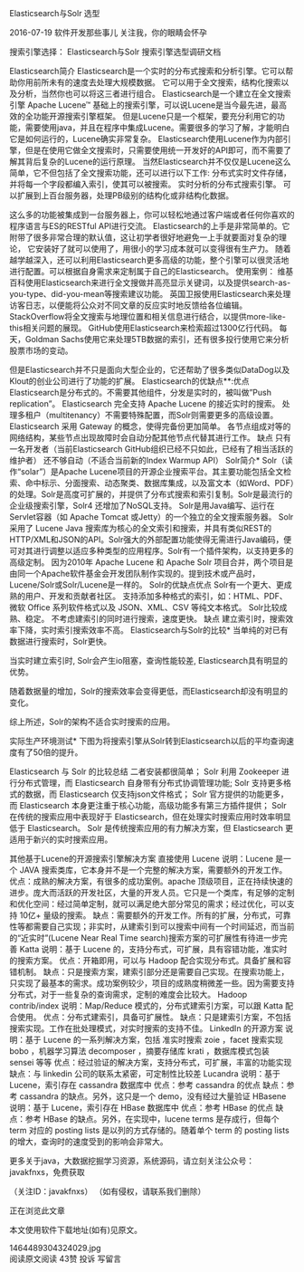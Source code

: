 Elasticsearch与Solr 选型

2016-07-19 软件开发那些事儿
关注我，你的眼睛会怀孕
        

搜索引擎选择： Elasticsearch与Solr
搜索引擎选型调研文档

Elasticsearch简介
Elasticsearch是一个实时的分布式搜索和分析引擎。它可以帮助你用前所未有的速度去处理大规模数据。
它可以用于全文搜索，结构化搜索以及分析，当然你也可以将这三者进行组合。
Elasticsearch是一个建立在全文搜索引擎 Apache Lucene™ 基础上的搜索引擎，可以说Lucene是当今最先进，最高效的全功能开源搜索引擎框架。
但是Lucene只是一个框架，要充分利用它的功能，需要使用java，并且在程序中集成Lucene。需要很多的学习了解，才能明白它是如何运行的，Lucene确实非常复杂。
Elasticsearch使用Lucene作为内部引擎，但是在使用它做全文搜索时，只需要使用统一开发好的API即可，而不需要了解其背后复杂的Lucene的运行原理。
当然Elasticsearch并不仅仅是Lucene这么简单，它不但包括了全文搜索功能，还可以进行以下工作:
分布式实时文件存储，并将每一个字段都编入索引，使其可以被搜索。
实时分析的分布式搜索引擎。
可以扩展到上百台服务器，处理PB级别的结构化或非结构化数据。

这么多的功能被集成到一台服务器上，你可以轻松地通过客户端或者任何你喜欢的程序语言与ES的RESTful API进行交流。
Elasticsearch的上手是非常简单的。它附带了很多非常合理的默认值，这让初学者很好地避免一上手就要面对复杂的理论，
它安装好了就可以使用了，用很小的学习成本就可以变得很有生产力。
随着越学越深入，还可以利用Elasticsearch更多高级的功能，整个引擎可以很灵活地进行配置。可以根据自身需求来定制属于自己的Elasticsearch。
使用案例：
维基百科使用Elasticsearch来进行全文搜做并高亮显示关键词，以及提供search-as-you-type、did-you-mean等搜索建议功能。
英国卫报使用Elasticsearch来处理访客日志，以便能将公众对不同文章的反应实时地反馈给各位编辑。
StackOverflow将全文搜索与地理位置和相关信息进行结合，以提供more-like-this相关问题的展现。
GitHub使用Elasticsearch来检索超过1300亿行代码。
每天，Goldman Sachs使用它来处理5TB数据的索引，还有很多投行使用它来分析股票市场的变动。

但是Elasticsearch并不只是面向大型企业的，它还帮助了很多类似DataDog以及Klout的创业公司进行了功能的扩展。
Elasticsearch的优缺点**:优点
Elasticsearch是分布式的。不需要其他组件，分发是实时的，被叫做”Push replication”。
Elasticsearch 完全支持 Apache Lucene 的接近实时的搜索。
处理多租户（multitenancy）不需要特殊配置，而Solr则需要更多的高级设置。
Elasticsearch 采用 Gateway 的概念，使得完备份更加简单。
各节点组成对等的网络结构，某些节点出现故障时会自动分配其他节点代替其进行工作。
缺点
只有一名开发者（当前Elasticsearch GitHub组织已经不只如此，已经有了相当活跃的维护者）
还不够自动（不适合当前新的Index Warmup API）
Solr简介*
Solr（读作“solar”）是Apache Lucene项目的开源企业搜索平台。其主要功能包括全文检索、命中标示、分面搜索、动态聚类、数据库集成，以及富文本（如Word、PDF）的处理。Solr是高度可扩展的，并提供了分布式搜索和索引复制。Solr是最流行的企业级搜索引擎，Solr4 还增加了NoSQL支持。
Solr是用Java编写、运行在Servlet容器（如 Apache Tomcat 或Jetty）的一个独立的全文搜索服务器。 Solr采用了 Lucene Java 搜索库为核心的全文索引和搜索，并具有类似REST的HTTP/XML和JSON的API。Solr强大的外部配置功能使得无需进行Java编码，便可对其进行调整以适应多种类型的应用程序。Solr有一个插件架构，以支持更多的高级定制。
因为2010年 Apache Lucene 和 Apache Solr 项目合并，两个项目是由同一个Apache软件基金会开发团队制作实现的。提到技术或产品时，Lucene/Solr或Solr/Lucene是一样的。
Solr的优缺点优点
Solr有一个更大、更成熟的用户、开发和贡献者社区。
支持添加多种格式的索引，如：HTML、PDF、微软 Office 系列软件格式以及 JSON、XML、CSV 等纯文本格式。
Solr比较成熟、稳定。
不考虑建索引的同时进行搜索，速度更快。
缺点
建立索引时，搜索效率下降，实时索引搜索效率不高。
Elasticsearch与Solr的比较*
当单纯的对已有数据进行搜索时，Solr更快。

当实时建立索引时, Solr会产生io阻塞，查询性能较差, Elasticsearch具有明显的优势。

随着数据量的增加，Solr的搜索效率会变得更低，而Elasticsearch却没有明显的变化。

综上所述，Solr的架构不适合实时搜索的应用。

实际生产环境测试*
下图为将搜索引擎从Solr转到Elasticsearch以后的平均查询速度有了50倍的提升。

Elasticsearch 与 Solr 的比较总结
二者安装都很简单；
Solr 利用 Zookeeper 进行分布式管理，而 Elasticsearch 自身带有分布式协调管理功能;
Solr 支持更多格式的数据，而 Elasticsearch 仅支持json文件格式；
Solr 官方提供的功能更多，而 Elasticsearch 本身更注重于核心功能，高级功能多有第三方插件提供；
Solr 在传统的搜索应用中表现好于 Elasticsearch，但在处理实时搜索应用时效率明显低于 Elasticsearch。
Solr 是传统搜索应用的有力解决方案，但 Elasticsearch 更适用于新兴的实时搜索应用。

其他基于Lucene的开源搜索引擎解决方案
直接使用 Lucene
说明：Lucene 是一个 JAVA 搜索类库，它本身并不是一个完整的解决方案，需要额外的开发工作。
优点：成熟的解决方案，有很多的成功案例。apache 顶级项目，正在持续快速的进步。庞大而活跃的开发社区，大量的开发人员。它只是一个类库，有足够的定制和优化空间：经过简单定制，就可以满足绝大部分常见的需求；经过优化，可以支持 10亿+ 量级的搜索。
缺点：需要额外的开发工作。所有的扩展，分布式，可靠性等都需要自己实现；非实时，从建索引到可以搜索中间有一个时间延迟，而当前的“近实时”(Lucene Near Real Time search)搜索方案的可扩展性有待进一步完善
Katta
说明：基于 Lucene 的，支持分布式，可扩展，具有容错功能，准实时的搜索方案。
优点：开箱即用，可以与 Hadoop 配合实现分布式。具备扩展和容错机制。
缺点：只是搜索方案，建索引部分还是需要自己实现。在搜索功能上，只实现了最基本的需求。成功案例较少，项目的成熟度稍微差一些。因为需要支持分布式，对于一些复杂的查询需求，定制的难度会比较大。
Hadoop contrib/index
说明：Map/Reduce 模式的，分布式建索引方案，可以跟 Katta 配合使用。
优点：分布式建索引，具备可扩展性。
缺点：只是建索引方案，不包括搜索实现。工作在批处理模式，对实时搜索的支持不佳。
LinkedIn 的开源方案
说明：基于 Lucene 的一系列解决方案，包括 准实时搜索 zoie ，facet 搜索实现 bobo ，机器学习算法 decomposer ，摘要存储库 krati ，数据库模式包装 sensei 等等
优点：经过验证的解决方案，支持分布式，可扩展，丰富的功能实现
缺点：与 linkedin 公司的联系太紧密，可定制性比较差
Lucandra
说明：基于 Lucene，索引存在 cassandra 数据库中
优点：参考 cassandra 的优点
缺点：参考 cassandra 的缺点。另外，这只是一个 demo，没有经过大量验证
HBasene
说明：基于 Lucene，索引存在 HBase 数据库中
优点：参考 HBase 的优点
缺点：参考 HBase 的缺点。另外，在实现中，lucene terms 是存成行，但每个 term 对应的 posting lists 是以列的方式存储的。随着单个 term 的 posting lists 的增大，查询时的速度受到的影响会非常大。



更多关于java，大数据挖掘学习资源，系统源码，请立刻关注公众号：javakfnxs，免费获取


（关注ID：javakfnxs）
（如有侵权，请联系我们删除）



正在浏览此文章




本文使用软件下载地址(如有)见原文。


  1464489304324029.jpg  
阅读原文阅读 43赞 投诉
写留言